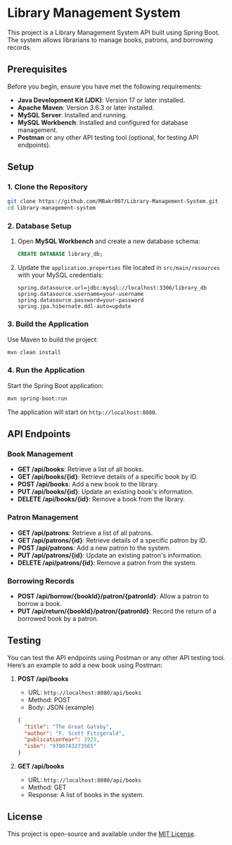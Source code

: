 
# Library Management System

This project is a Library Management System API built using Spring Boot. The system allows librarians to manage books, patrons, and borrowing records.

## Prerequisites

Before you begin, ensure you have met the following requirements:

- **Java Development Kit (JDK)**: Version 17 or later installed.
- **Apache Maven**: Version 3.6.3 or later installed.
- **MySQL Server**: Installed and running.
- **MySQL Workbench**: Installed and configured for database management.
- **Postman** or any other API testing tool (optional, for testing API endpoints).

## Setup

### 1. Clone the Repository

```bash
git clone https://github.com/MBakr007/Library-Management-System.git
cd library-management-system
```

### 2. Database Setup

1. Open **MySQL Workbench** and create a new database schema:

   ```sql
   CREATE DATABASE library_db;
   ```

2. Update the `application.properties` file located in `src/main/resources` with your MySQL credentials:

   ```properties
   spring.datasource.url=jdbc:mysql://localhost:3306/library_db
   spring.datasource.username=your-username
   spring.datasource.password=your-password
   spring.jpa.hibernate.ddl-auto=update
   ```

### 3. Build the Application

Use Maven to build the project:

```bash
mvn clean install
```

### 4. Run the Application

Start the Spring Boot application:

```bash
mvn spring-boot:run
```

The application will start on `http://localhost:8080`.

## API Endpoints

### Book Management

- **GET /api/books**: Retrieve a list of all books.
- **GET /api/books/{id}**: Retrieve details of a specific book by ID.
- **POST /api/books**: Add a new book to the library.
- **PUT /api/books/{id}**: Update an existing book's information.
- **DELETE /api/books/{id}**: Remove a book from the library.

### Patron Management

- **GET /api/patrons**: Retrieve a list of all patrons.
- **GET /api/patrons/{id}**: Retrieve details of a specific patron by ID.
- **POST /api/patrons**: Add a new patron to the system.
- **PUT /api/patrons/{id}**: Update an existing patron's information.
- **DELETE /api/patrons/{id}**: Remove a patron from the system.

### Borrowing Records

- **POST /api/borrow/{bookId}/patron/{patronId}**: Allow a patron to borrow a book.
- **PUT /api/return/{bookId}/patron/{patronId}**: Record the return of a borrowed book by a patron.

## Testing

You can test the API endpoints using Postman or any other API testing tool. Here’s an example to add a new book using Postman:

1. **POST /api/books**
    - URL: `http://localhost:8080/api/books`
    - Method: POST
    - Body: JSON (example)

   ```json
   {
     "title": "The Great Gatsby",
     "author": "F. Scott Fitzgerald",
     "publicationYear": 1925,
     "isbn": "9780743273565"
   }
   ```

2. **GET /api/books**
    - URL: `http://localhost:8080/api/books`
    - Method: GET
    - Response: A list of books in the system.

## License

This project is open-source and available under the [MIT License](LICENSE).
